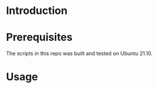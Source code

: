 # Introduction


# Prerequisites

The scripts in this repo was built and tested on Ubuntu 21.10.

# Usage

